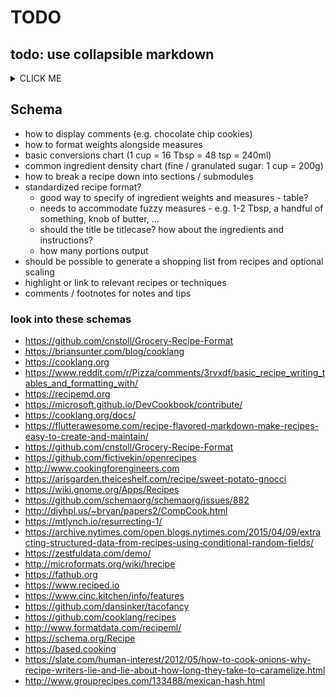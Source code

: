 # TODO


## todo: use collapsible markdown

<details>
<summary>CLICK ME</summary>

```python
print("hello world!")
```
<blockquote>
    <details>
    <summary>test nested section</summary>
    :smile:

</details>
</blockquote>

</details>



## Schema

* how to display comments (e.g. chocolate chip cookies)
* how to format weights alongside measures
* basic conversions chart (1 cup = 16 Tbsp = 48 tsp = 240ml)
* common ingredient density chart (fine / granulated sugar: 1 cup = 200g)
* how to break a recipe down into sections / submodules
* standardized recipe format?
    * good way to specify of ingredient weights and measures - table?
    * needs to accommodate fuzzy measures - e.g. 1-2 Tbsp, a handful of something, knob of butter, ...
    * should the title be titlecase? how about the ingredients and instructions?
    * how many portions output
* should be possible to generate a shopping list from recipes and optional scaling
* highlight or link to relevant recipes or techniques
* comments / footnotes for notes and tips

### look into these schemas

* https://github.com/cnstoll/Grocery-Recipe-Format
* https://briansunter.com/blog/cooklang
* https://cooklang.org
* https://www.reddit.com/r/Pizza/comments/3rvxdf/basic_recipe_writing_tables_and_formatting_with/
* https://recipemd.org
* https://microsoft.github.io/DevCookbook/contribute/
* https://cooklang.org/docs/
* https://flutterawesome.com/recipe-flavored-markdown-make-recipes-easy-to-create-and-maintain/
* https://github.com/cnstoll/Grocery-Recipe-Format
* https://github.com/fictivekin/openrecipes
* http://www.cookingforengineers.com
* https://arisgarden.theiceshelf.com/recipe/sweet-potato-gnocci
* https://wiki.gnome.org/Apps/Recipes
* https://github.com/schemaorg/schemaorg/issues/882
* http://diyhpl.us/~bryan/papers2/CompCook.html
* https://mtlynch.io/resurrecting-1/
* https://archive.nytimes.com/open.blogs.nytimes.com/2015/04/09/extracting-structured-data-from-recipes-using-conditional-random-fields/
* https://zestfuldata.com/demo/
* http://microformats.org/wiki/hrecipe
* https://fathub.org
* https://www.reciped.io
* https://www.cinc.kitchen/info/features
* https://github.com/dansinker/tacofancy
* https://github.com/cooklang/recipes
* http://www.formatdata.com/recipeml/
* https://schema.org/Recipe
* https://based.cooking
* https://slate.com/human-interest/2012/05/how-to-cook-onions-why-recipe-writers-lie-and-lie-about-how-long-they-take-to-caramelize.html
* http://www.grouprecipes.com/133488/mexican-hash.html